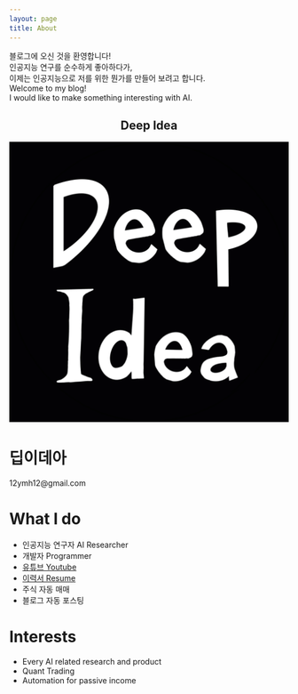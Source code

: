 ```yaml
---
layout: page
title: About
---
```


<p class="message">
  블로그에 오신 것을 환영합니다!
  <br>인공지능 연구를 순수하게 좋아하다가,
  <br>이제는 인공지능으로 저를 위한 뭔가를 만들어 보려고 합니다.
  <br>Welcome to my blog!
  <br>I would like to make something interesting with AI.
</p>



<div class="profile-card">
  <h2 style="text-align:center">Deep Idea</h2>
  <img src="/../public/images/3B242694-DF38-4189-AE2F-C8588908C67D.png" alt="profile" class="profile-img">
  <h1>딥이데아</h1>
  <p class="profile-subtitle">12ymh12@gmail.com</p>
  
  <div class="profile-icon">
    <a href="https://www.youtube.com/channel/UChFclG5hzKK-KUCNOj1NhJw" target="_blank" class="profile-icon"><i class="fa fa-youtube-play"></i></a>
  </div>
</div>
<div>
  <h1>What I do</h1>
  <ul>
    <li>인공지능 연구자 AI Researcher</li>
    <li>개발자 Programmer</li>
    <li><a href="https://www.youtube.com/channel/UChFclG5hzKK-KUCNOj1NhJw">유튜브 Youtube</a></li>
    <li><a href="/../public/files/Resume_240130.pdf">이력서 Resume</a></li>
    <li>주식 자동 매매</li>
    <li>블로그 자동 포스팅</li>
    <!-- <li><a href="/../public/files/전공소개서_CV.pdf">전공소개서 Portfolio</a></li> -->
  </ul>
  <h1>Interests</h1>
  <ul>
    <li>Every AI related research and product</li>
    <li>Quant Trading</li>
    <li>Automation for passive income</li>
  </ul>
</div>
